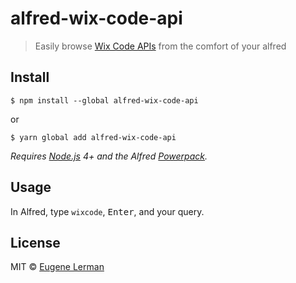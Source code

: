 # alfred-wix-code-api

> Easily browse [Wix Code APIs](https://www.wix.com/code/reference) from the comfort of your alfred

## Install

```
$ npm install --global alfred-wix-code-api
```

or

```
$ yarn global add alfred-wix-code-api
```

_Requires [Node.js](https://nodejs.org) 4+ and the Alfred [Powerpack](https://www.alfredapp.com/powerpack/)._

## Usage

In Alfred, type `wixcode`, <kbd>Enter</kbd>, and your query.

## License

MIT © [Eugene Lerman](http://github.com/airbugg)
